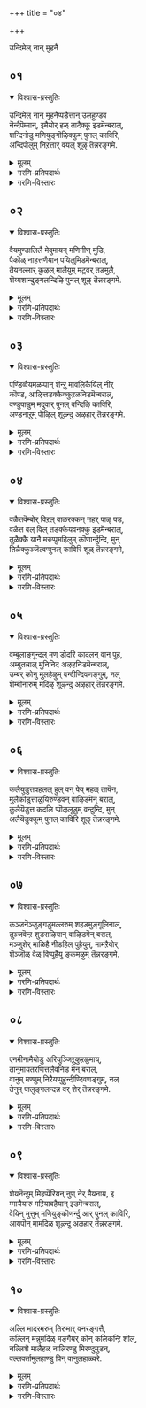 +++
title = "०४"

+++

उन्दिमेल् नान् मुहनै

## ०१
<details open><summary>विश्वास-प्रस्तुतिः</summary>

उन्दिमेल् नान् मुहनैप्पडैत्तान् उलहुण्डव  
नॆन्दैपॆम्मान्, इमैयोर् हळ् तादैक्कू इडमॆन्बराल्,  
शन्दिनोडु मणियुङ्गॊऴिक्कुम् पुनल् काविरि,  
अन्दिपोलुम् निऱत्तार् वयल् शूऴ् तॆन्नरङ्गमे.
</details>

<details><summary>मूलम्</summary>

उन्दिमेल् नान् मुहनैप्पडैत्तान् उलहुण्डव  
नॆन्दैपॆम्मान्, इमैयोर् हळ् तादैक्कू इडमॆन्बराल्,  
शन्दिनोडु मणियुङ्गॊऴिक्कुम् पुनल् काविरि,  
अन्दिपोलुम् निऱत्तार् वयल् शूऴ् तॆन्नरङ्गमे.
</details>

<details><summary>गरणि-प्रतिपदार्थः</summary>

उन्दि मेल् = \(तन्न\) नाभियल्लिये, नान् मुहनै = नाल्मुखनन्नु \(चतुर्मुख ब्रह्मनन्नु\), पडैत्तान् = पडॆदवनू, उलहु उण्डवन् = ब्रह्माण्डवन्नु कबळिसिदवनू, ऎन्दै पॆम्मान् = नम्म स्वामियू, इमैयोर् हळ् = अमररिगॆ \(नित्यसूरिगळिगॆ\), तादैक्कु = तन्दॆयू देवनू आदवनिगॆ, इडम् = वासिसुव स्थळ, ऎन्बर् आल् = ऎन्दु हेळुवरादरॆ, शन्दि नोडु = चन्दन मरगळॊडनॆ, मणियुम् = नवरत्नगळन्नू, कोऴिक्कूम् = तळ्ळिकॊण्डु बरुव, पुनल् = प्रवाहवाद, काविरि = कावेरिनदियिन्दलू, अन्दिपोलुम् = सञ्जॆयन्नु होलुव, निऱत्तु= बण्णद, आर् = तुम्बिद, वयल् = गद्दॆय बयलुगळिन्दलू, शूऴ् = सुत्तुवरिदिरुव, तॆन् अरङ्गमे = सुन्दरवाद श्रीरङ्गक्षेत्रवे. 
</details>

<details><summary>गरणि-विस्तारः</summary>

तन्न नाभियल्लिये चतुर्मुखब्रह्मनन्नु पडॆदवनू, ब्रह्माण्डवन्नु कबळिसिदवनू, नम्म स्वामियू, अमररिगॆ \(नित्यसूरिगळिगॆ\) तन्दॆयू देवनू आदवनिगॆ नित्यवासस्थळवॆन्दरॆ, चन्दन मरगळॊडनॆ नवरत्नगळन्नू प्रवाहदॊडनॆ तळ्ळिकॊण्डु बरुव कावेरि नदियिन्दलू सञ्जॆयन्नु होलुव बण्णद गद्दॆबयलुगळिन्दलू तुम्बि सुत्तुवरिदिरुव सुन्दरवाद श्रीरङ्गक्षेत्रवे. 

जगदीश्वरनु चतुर्मुखब्रह्मनन्नु तन्न नाभियल्लिये सृष्टिसिदनु मत्तु अवनिन्द इडिय जगत्तिन चेतनाचेतन वस्तुगळॆल्लवन्नू सृष्टिमाडिसिदनु. मत्तॆ सृष्टियाद जगत्तुलयगॊण्डाग, अदन्नु ऒन्दे गुक्किगॆ कबळिसिदवनू अवने. सर्वेश्वरनु ऎल्लरिगू तन्दॆ. अवने नमगू \(आळ्वाररिगू\) अमररिगू रक्षकनु. अवने जगत्तिगॆ ऒडॆयनु. आ स्वामिये, ईग, भूलोकवासिगळन्नु उद्धरिसुवुदक्कागि शाश्वतवागि श्रीरङ्गवॆम्ब दिव्यक्षेत्रदल्लि नॆलसिद्दानॆ. आ क्षेत्रवु सुप्रसिद्धवाद कावेरिनदियिन्दलू विशालवाद गद्दॆबयलुगळिन्दलू सुत्तुवरिदु शोभिसुत्तदॆ. प्रवाहक्कॆ अड्डलागि बरुव श्रीगन्धद मरगळन्नू, नवरत्नगळन्नू कावेरि नदियु तळ्ळिकॊण्डु बरुवन्थाद्दु. गद्दॆबयलुगळॆल्लवू सुन्दरवाद सञ्जॆगॆम्पिनिन्द शोभिसुवुदु. प्रकृतिरम्यवाद आ दिव्यक्षेत्रवे अदु.
</details>


## ०२
<details open><summary>विश्वास-प्रस्तुतिः</summary>

वैयमुण्डालिलै मेवुमायन् मणिनीण् मुडि,  
पैकॊळ् नाहत्तणैयान् पयिलुमिडमॆन्बराल्,  
तैयनल्लार् कुऴल् मालैयुम् मट्रवर् तडमुलै,  
शॆय्यशान्दुङ्गलन्दिऴि पुनल् शूऴ् तॆन्नरङ्गमे.
</details>

<details><summary>मूलम्</summary>

वैयमुण्डालिलै मेवुमायन् मणिनीण् मुडि,  
पैकॊळ् नाहत्तणैयान् पयिलुमिडमॆन्बराल्,  
तैयनल्लार् कुऴल् मालैयुम् मट्रवर् तडमुलै,  
शॆय्यशान्दुङ्गलन्दिऴि पुनल् शूऴ् तॆन्नरङ्गमे.
</details>

<details><summary>गरणि-प्रतिपदार्थः</summary>

वैयम् उण्डु = ब्रह्माण्डवन्नु उण्डु, आल् इलै = आलद ऎलॆयल्लि, मेवुम् = पवडिसिरुववनू, मायन् = आश्चर्यकारकनू, मणि नीळ् मुडि = ऎत्तरवाद रत्नमयवाद किरीटवन्नु धरिसिरुववनू, पैकॊळ् = हॆडॆगळन्नुळ्ल, नाहत्तु = शेषन, अणैयान् = हासुगॆयन्नुळ्ळवनू, पयिलुम् = नित्यवासमाडुव, इडम् ऎन्बराल् = स्थळवॆन्नुवुदादरॆ, तैयम् नल्लार् = सौन्दर्यवन्नू सद्गुणगळन्नू उळ्ळवर, कुऴल् = तलॆगूदलिन, मालैयुम् = हूविन हारगळन्नू, मट्रु अवर् = मत्तु अवर तडमुलै शॆय्य = दॊड्ड मॊलॆगळिगॆ पूसिद, तान्दुम् = गन्धवन्नू, कलन्दु = बॆरॆसिकॊण्डु, इऴि = हरियुव, पुनल् शूऴ् = प्रवाहदिन्द सुत्तुवरिदिरुव, तॆन् अरङ्गमे = सुन्दरवाद श्रीरङ्गवॆम्ब क्षेत्रवे. 
</details>

<details><summary>गरणि-विस्तारः</summary>

ब्रह्माण्डवन्नुण्डु आलदॆलॆयल्लि पवडिसिरुववनू, आश्चर्यकारकनू, ऎत्तरवाद रत्नमयकिरीटवन्नु धरिसिरुववनू, हॆडॆगळ शेषनन्नु हासुगॆयागि उळ्ळवनू नित्यवासमाडुव स्थळवॆन्नुवुदादरॆ, सौन्दर्यवन्नू सद्गुणगळन्नू उळ्लवर तलॆगूदलिन हूविन हारगळन्नू, अवर दॊड्ड मॊलॆगळिगॆ पूसिद गन्धवन्नू बॆरॆसिकॊण्डु हरियुव प्रवाहदिन्द सुत्तुवरिदिरुव सुन्दरवाद श्रीरङ्गवॆम्ब क्षेत्रवे. 

कल्पान्तदल्लि, महाप्रळयवुण्टादाग, सर्वेश्वरनु तन्न सृष्टियन्नॆल्ला ऒन्दॆ गुक्किगॆ कबळिसुत्तानॆ. अनन्तर विस्तारवाद जलराशियल्लि आलदॆलॆय मेलॆ पवडिसिरुत्तानॆ. अद्भुतवाद मत्तु आश्चर्यकरवाद लीलॆगळन्नु नडॆसुव समर्थनाद्दरिन्द अवनु “मायन्” अवने सर्वेश्वरनागि, जगत्कारणनागि, जगदादियागि, इरुवुदरिन्द ऎल्लक्कू ऎल्ल कालक्कू ऒडॆयनॆम्बुदन्नु सूचिसुवुदॆम्बन्तॆ, अत्युन्नतवाद अनर्घवाद, रत्नमयवाद किरीटवन्नु धरिसिद्दानॆ. पाल्गडलल्लि साविर हॆडॆगळ अनन्तनन्नु हासुगॆयन्नागि माडिकॊण्डु पवडिसिरुत्तानॆ. परमपददल्लि मत्तु पाल्गडलल्लि नित्यवासमाडुव सर्वेश्वरने ईग कावेरिनदियिन्द सुत्तुवरिदिरुव पवित्रवाद श्रीरङ्गवॆम्ब क्षेत्रदल्लि नॆलसिद्दानॆ. 

सुन्दरियरू सद्गुणवतियरू आद कुलस्त्रीयरु कावेरिनदियल्लि दिनवहि मीयुवरु. अवरु तलॆयल्लि मुडिदिरुव हूविन हारगळ मत्तु स्तनगळिगॆ पूसिकॊण्डिरुव सुगन्धद परिमळवन्नु बॆरॆसिकॊण्डु प्रवाहवु श्रीरङ्गक्षेत्रवन्नु सुगन्धभरितवन्नागि माडुत्तदॆ.
</details>


## ०३
<details open><summary>विश्वास-प्रस्तुतिः</summary>

पण्डिव्वैयमळप्पान् शॆन्ऱु मावलिकैयिल् नीर्  
कॊण्ड, आऴित्तडक्कैक्कुऱळनिडमॆन्बराल्,  
वण्डुपाडुम् मदुवार् पुनल् वन्दिऴि काविरि,  
अण्डनाऱुम् पॊऴिल् शूऴ्न्दु अऴहार् तॆन्नरङ्गमे.
</details>

<details><summary>मूलम्</summary>

पण्डिव्वैयमळप्पान् शॆन्ऱु मावलिकैयिल् नीर्  
कॊण्ड, आऴित्तडक्कैक्कुऱळनिडमॆन्बराल्,  
वण्डुपाडुम् मदुवार् पुनल् वन्दिऴि काविरि,  
अण्डनाऱुम् पॊऴिल् शूऴ्न्दु अऴहार् तॆन्नरङ्गमे.
</details>

<details><summary>गरणि-प्रतिपदार्थः</summary>

पण्डु = हिन्दॆ ऒन्दु कालदल्लि, इवैयुम् = ई लोकवन्नु, अळप्पान् = अळॆयुवुदक्कागि, मावलि कैयिल् = बलिचक्रवर्तिय कैयिन्द, नीर् कॊण्ड = दानद नीरन्नु स्वीकरिसिद, आऴि = चक्रायुधद, तडक्कै = दीर्घवाद कैयवनाद, कुऱळन् = वामनन, इडम्= स्थळ, ऎन् बर् आल् = ऎन्नुवरादरॆ, वण्डु पाडुम् = दुम्बिगळु हाडुवन्थ, मदु = मधुवु, वार् = तुम्बि हरियुव, पुनल् = प्रवाहवु, वन्दु = बन्दु, इऴि = हरियुव, काविरि = कावेरि नदियिन्दलू, अण्डम् = आकाशवॆल्लवू, नाऱुम् = परिमळिसुव, पॊऴिल् = तोपुगळिन्दलू, शूऴ्न्द = सुत्तुवरिदिरुव, अऴहु आर् = सॊबगु तुम्बिद, तॆन् अरङ्गमे = सुन्दरवाद श्रीरङ्गक्षेत्रवे. 
</details>

<details><summary>गरणि-विस्तारः</summary>

आजानुबाहुवागि, चक्रायुधवन्नु हिडियुव समर्थनागि इद्दरू सह, भगवन्तनु वामन वटुवागि बलिचक्रवर्तिय यागशालॆगॆ होदद्देकॆ ऎम्बुदक्कॆ इल्लि कारणवन्नु कॊडलागिदॆ. अदु ई भूमण्डलवन्नु अळॆयुव समर्थनॆम्बुदन्नु जगत्तिगॆ तोरिसुवुदक्कॆ. भगवन्तनु सर्वव्यापि अल्लवे? त्रिविक्रमनल्लवे? आ स्वामिये ईग मधुरवाद अर्चामूर्तियागि, श्रीरङ्गवॆम्ब दिव्यक्षेत्रदल्लि नॆलसिद्दानॆ. 

श्रीरङ्गक्षेत्रवु मधुरवाद नीरिन प्रवाहदिन्द कूडि हरियुव कावेरि नदियिन्द सुत्तुवरिदिदॆ. पुष्पगळल्लि तुम्बिरुव मधुवन्नु कुडिदु आनन्ददिन्द हाडुव दुम्बिगळिन्दलू, परिमळिसुव हूगळिन्द तुम्बिद तोपुगळिन्दलू आ क्षेत्रवु सुत्तुवरिदिदॆ. इदरिन्द क्षेत्रद सॊबगु हॆच्चुत्तदॆ. हीगॆ, प्रकृतिय सॊबगिनिन्दलू, भगवन्तन दिव्यसन्निधियिन्दलू बॆळगुव सुन्दरवाद क्षेत्रवे आ श्रीरङ्गक्षेत्र.
</details>


## ०४
<details open><summary>विश्वास-प्रस्तुतिः</summary>

वळैत्तवॆम्बोर् विऱल् वाळरक्कन् नहर् पाऴ् पड,  
वळैत्त वल् विल् तडक्कैयवनक्कु इडमॆन्बराल्,  
तुळैक्कै यानै मरुप्पुमहिलुम् कॊणार्न्दुन्दि, मुन्  
तिळैक्कुञ्जॆल्वप्पुनल् काविरि शूळ् तॆन्नरङ्गमे,
</details>

<details><summary>मूलम्</summary>

वळैत्तवॆम्बोर् विऱल् वाळरक्कन् नहर् पाऴ् पड,  
वळैत्त वल् विल् तडक्कैयवनक्कु इडमॆन्बराल्,  
तुळैक्कै यानै मरुप्पुमहिलुम् कॊणार्न्दुन्दि, मुन्  
तिळैक्कुञ्जॆल्वप्पुनल् काविरि शूळ् तॆन्नरङ्गमे,
</details>

<details><summary>गरणि-प्रतिपदार्थः</summary>

वळैत्त = बॆळॆसिद, वॆम् पोर् = क्रूरयुद्धदल्लि, विऱल् = बलिष्ठनाद, वाळ् अरक्कन् = खड्गपाणियाद राक्षसन, नहर् = नगरवन्नु, पाऴ् पाड = नाशमाडलु, वळैत्त = बग्गिसिद, वल् विल् = शक्तिपूर्णवाद बिल्लन्नु हिडिद, तडक्कैयवनुक्कु = दीर्घवाद कैयुळ्ळवन, इडम् = स्थळ, ऎन्बर् आल् = ऎम्बुदॆन्दरॆ, तुळैक्कैयानै = सॊण्डिलुगळुळ्ळ आनॆगळ, मरुप्पुम् = दन्तगळन्नू, अहिलुम् = अगिलुमरगळन्नू, कॊणर्न्दु = तन्दु, उन्दि = तळ्ळि, मुन् = अनन्तर, तिळैक्कूम् = हर्षिसुव \(आटवाडुव\), शॆल् वम् = दिव्यवाद, पुनल् = प्रवाहद, काविरि शूऴ् = कावेरिनदियिन्द सुत्तुवरिदिरुव, तॆन् अरङ्गमे = सुन्दरवाद श्रीरङ्गवे. 
</details>

<details><summary>गरणि-विस्तारः</summary>

बॆळॆसिद क्रूरयुद्धदल्लि बलिष्ठनाद खड्गपाणियाद राक्षसन नगरवन्नु नाशमाडलु बग्गिसिद शक्तिपूर्णवाद बिल्लन्नु हिडिद उद्दनाद कैयुळ्ळवन स्थळवॆन्दरॆ, दॊड्ड आनॆगळ दन्तगळन्नू अगिलुमरगळन्नू तळ्ळिकॊण्डु बन्दु अनन्तर आटवाडुत्त हर्षिसुव दिव्यवाद प्रवाहद कावेरिनदियिन्द सुत्तुवरिदिरुव सुन्दरवाद श्रीरङ्गवे. 

सर्वेश्वरने, ऒन्दु कालदल्लि, अप्रतिमवाद कोदण्डवन्नु, हिडिदु, अदरिन्दले कडुदुष्टनू महापराक्रमियू आद रावणासुरनन्नू अवन अपार राक्षससेनॆयन्नू, अवन अतिसुन्दरवाद लङ्कानगरवन्नू नाशपडिसिद श्रीरामनागि अवतरिसिद्दु, ईग, आ स्वामिये, श्रीरङ्गक्षेत्रदल्लि अर्चास्वरूपनागि नॆलसिरुवुदु. आ क्षेत्रवन्नु सुत्तुवरिदिरुव कावेरिनदियु, तन्न प्रवाहदॊन्दिगॆ आनॆयदन्तगळन्नू अगिलुमरगळन्नू तळ्ळिकॊण्डु बन्दु, तन्न स्वामिगॆ अर्पिसुव नम्रकाणिकॆयो ऎम्बन्तॆ, अवुगळन्नु आ क्षेत्रद दडक्कॆ सेरिसुत्तदॆ. हीगॆ, सम्पद्भरितवाद, दिव्यवाद क्षेत्रश्रीरङ्ग.
</details>


## ०५
<details open><summary>विश्वास-प्रस्तुतिः</summary>

वम्बुलाङ्गून्दल् मण् डोदरि कादलन् वान् पुह,  
अम्बुतन्नाल् मुनिनिद अऴहनिडमॆन्बराल्,  
उम्बर् कोनु मुलहेऴुम् वन्दीण्दिवणङ्गुम्, नल्  
शॆम्बॊनारुम् मदिऴ् शूऴन्दु अऴहार् तॆन्नरङ्गमे.
</details>

<details><summary>मूलम्</summary>

वम्बुलाङ्गून्दल् मण् डोदरि कादलन् वान् पुह,  
अम्बुतन्नाल् मुनिनिद अऴहनिडमॆन्बराल्,  
उम्बर् कोनु मुलहेऴुम् वन्दीण्दिवणङ्गुम्, नल्  
शॆम्बॊनारुम् मदिऴ् शूऴन्दु अऴहार् तॆन्नरङ्गमे.
</details>

<details><summary>गरणि-प्रतिपदार्थः</summary>

वम्बु= परिमळवु, उलाम् = हरडुव, कून्दल् = कूदलिन, मण्डोदरि कादलन् = मण्डोदरिय प्रेमियु \(पतियु\), वान् = वीरस्वर्गवन्नु, पुह = प्रवेशिसुवन्तॆ, अम्बु तन्नाल् = बाणगळिन्द मुनिन्द = कोपिसिकॊन्द, अऴहन् = दिव्यसुन्दरन, इडम् ऎन् बराल् = स्थळवॆन्नुवुदादरॆ, उम्बर् कोनुम् = देवतॆगळ ऒडॆयनू, एऴ् उलहुम् = एळु लोकगळू, वन्दु = बन्दु, ईण्डि = ऒट्टुगूडि, वणङ्गुम् = नमस्करिसुव, नल् = उत्तमवाद, शॆम्बॊन् = कॆम्पुचिन्नवु, आरुम् = तुम्बिरुव, मदिऴ् शूऴ्न्दु = कोटॆयिन्द सुत्तुवरिदु, अऴहु आर् = सॊबगु तुम्बिरुव, तॆन् अरङ्गमे = सुन्दरवाद श्रीरङ्गवे. 
</details>

<details><summary>गरणि-विस्तारः</summary>

परिमळवु हरडुवन्तॆ तलॆगूदलन्नुळ्ळ मण्डोदरिय प्रेमियु \(पतियु\) वीरस्वर्गवन्नु प्रवेशिसुवन्तॆ कोपिसि बाणगळिन्द कॊन्दवनाद दिव्यसुन्दरन स्थळवॆन्नुवुदादरॆ, देवतॆगळ ऒडॆयनू एळुलोकगळू ऒट्टुगूडि बन्दु नमस्करिसुव उत्तमवाद कॆम्पुचिन्नदिन्द तुम्बिरुव कोटॆयिन्द सुत्तुवरिदु, सॊबगु तुम्बिरुव सुन्दरवाद श्रीरङ्गवे. 

ई पाशुरदल्लियू श्रीरामावतारद वैशिष्ट्यवन्नु हेळलागिदॆ. सर्वेश्वरनु श्रीरामनागि अवतरिसि, मण्डोदरिय पतियाद रावणासुरनन्नु तन्न बाणगळिन्द वीरस्वर्गक्कॆ एरिसिदनु. आ स्वामिये ईग श्रीरङ्गवॆन्द दिव्यक्षेत्रदल्लि नॆलसिद्दानॆ. सर्वेश्वरनाद भगवन्तनन्नु सन्दर्शिसलु, अवनिगॆ तम्म भक्ति कृतज्ञतॆगळन्नु व्यक्तपडिसलु, अवन पादगळिगॆ ऎरगलु, अवन अनुग्रहक्कॆ पात्ररागलु देवतॆगळिगॆ ऒडॆयनाद चतुर्मुखब्रह्मनू, समस्तलोकगळ \(मेलण लोकगळ\) वासिगळू ऒट्टुगूडि श्रीरङ्गक्षेत्रक्कॆ बन्दु होगुवुदे आ क्षेत्रद हिरिमॆयन्नु सारुत्तदॆ.
</details>


## ०६
<details open><summary>विश्वास-प्रस्तुतिः</summary>

कलैयुडुत्तवहलल् हुल् वन् पेय् महळ् तायॆन,  
मुलैकॊडुत्ताळुयिरुण्डवन् वाऴिडमॆन् बराल्,  
कुलैयॆडुत्त कदलि प्पॊऴलूडुम् वन्दुन्दि, मुन्  
अलैयॆडुक्कूम् पुनल् काविरि शूऴ् तॆन्नरङ्गमे.
</details>

<details><summary>मूलम्</summary>

कलैयुडुत्तवहलल् हुल् वन् पेय् महळ् तायॆन,  
मुलैकॊडुत्ताळुयिरुण्डवन् वाऴिडमॆन् बराल्,  
कुलैयॆडुत्त कदलि प्पॊऴलूडुम् वन्दुन्दि, मुन्  
अलैयॆडुक्कूम् पुनल् काविरि शूऴ् तॆन्नरङ्गमे.
</details>

<details><summary>गरणि-प्रतिपदार्थः</summary>

कलै = रेष्मॆसीरॆयन्नु, उडुत्त = धरिसिरुव, अहल् = विशालवाद, अल् हुल् = नितम्बगळन्नुळ्ळ, वल् = बलिष्ठळाद, पेय् महळ् = राक्षस्त्रीयु, ताय् ऎन् = तायियन्तॆ \(बन्दु\), मुलैकॊडुत्ताळ् = मॊलॆयन्नूडिसिदवळ, उयिर् = प्राणवन्नु, उण्डवन् = उण्डवनु, वाऴ् इडम् = नॆलसिरुव स्थळ, ऎन् बराल् = ऎम्बुदादरॆ, कुलै = गॊनॆगळन्नु, ऎडुत्तु = ऎत्तिहिडिदिरुव, कदलि = बाळॆय, पॊऴिल् = तोपुगळ, ऊडुम् = नडुवॆ, वन्दु = हरिदुबन्दु, उन्दि = \(आ मरगळन्नु\) तळ्ळि, मुन् = अवुगळ मुन्दॆ, अलै ऎडुक्कुम् = अलॆगळन्नुण्टुमाडुव, पुनल् काविरि = कावेरि नदिय प्रवाहदिन्द, शूऴ् = सुत्तुवरिदिरुव, तॆन् अरङ्गमे = सुन्दरवाद श्रीरङ्गक्षेत्रवे. 
</details>

<details><summary>गरणि-विस्तारः</summary>

पट्टुसीरॆयन्नुट्टिरुव विशालवाद नितम्बगळन्नुळ्ळ बलिष्ठळाद राक्षसस्त्रीयु तायियन्तॆ बन्दु, मॊलॆयन्नूडिसिदवळ प्राणवन्नुण्डवनु नॆलसिरुव स्थळवॆम्बुदादरॆ, गॊनॆगळन्नु ऎत्तिहिडिदिरुव बाळॆय तोटगळ नडुवॆयॆल्ला नुग्गि आ मरगळन्नुतळ्ळि, अनन्तर अलॆगळन्नुण्टुमाडुव काव्रिय प्रवाहदिन्द सुत्तुवरिदिरुव सुन्दरवाद श्रीरङ्गक्षेत्रवे. 

कंसनिन्द प्रेरितळादवळु पूतनि ऎम्ब राक्षसि. हसुगूसाद कृष्णनन्नु हेगादरू कॊल्लबेकॆन्दु अवन आणति. अदक्कागि पूतनियु कृष्णन तायियाद यशोदॆयन्तॆये मायारूपवन्नु अळवडिसिकॊण्डळु. अवळु उडुव हागॆये पट्टुसीरॆयन्नुट्टु, हागॆये अलङ्करिसिकॊण्डु, सुन्दरियादळु. नन्दगोकुलक्कॆ बन्दळु. कन्दनाद कृष्णनन्नु ऎत्तिकॊण्डु अवनिगॆ तन्नमॊलॆयन्नूडिसुव नॆपदल्लि विषद हालन्नूडिसि, अवनन्नु कॊन्दुबिडलु यत्निसिदळु. ऎळॆय मगुवादरू कृष्णनु अद्भुतकारियल्लवे\! अवळ मॊलॆहालिन जॊतॆयल्लि अवळ प्राणगळन्नू हीरि अवळन्ने कॊन्दुहाकिदनु\! आ स्वामियु नॆलसिरुव स्थळवॆन्दरॆ, दिव्यवाद श्रीरङ्गक्षेत्रवे. आ क्षेत्र कावेरिनदियिन्दसुत्तुवरिदिदॆ. नदियॆ इक्कॆलगळल्लि बाळॆय तोटगळिवॆ. बाळॆय मरगळु दॊड्डदॊड्ड गॊनॆगळन्नु ऎत्तिहिडिदिवॆ. आ मरगळ नडुवॆये, अवुगळ बुडगळन्नु तळ्ळिकॊण्डु, कावेरियु हरियुत्तदॆ. सॊबगन्नु बीरुव आ दिव्यक्षेत्रदल्ले स्वामियु नॆलसिरुवुदु.
</details>


## ०७
<details open><summary>विश्वास-प्रस्तुतिः</summary>

कञ्जनॆञ्जुङ्गडुमल्लरुम् शहडमुङ्गूलिनाल्,  
तुञ्जवॆन्ऱ शुडराऴियान् वाऴिडमॆन् बराल्,  
मञ्जुशेर् माळिहै नीडहिल् पुहैयुम्, मामऱैयोर्  
शॆञ्जॊळ् वेळ् विप्पुहैयु ङ्कमऴुम् तॆन्नरङ्गमे.
</details>

<details><summary>मूलम्</summary>

कञ्जनॆञ्जुङ्गडुमल्लरुम् शहडमुङ्गूलिनाल्,  
तुञ्जवॆन्ऱ शुडराऴियान् वाऴिडमॆन् बराल्,  
मञ्जुशेर् माळिहै नीडहिल् पुहैयुम्, मामऱैयोर्  
शॆञ्जॊळ् वेळ् विप्पुहैयु ङ्कमऴुम् तॆन्नरङ्गमे.
</details>

<details><summary>गरणि-प्रतिपदार्थः</summary>

कञ्जन् = कंसन, नॆञ्जम् = हृदयवन्नु, कडुमल्लरुम् = क्रूरिगळाद मल्लरन्नु, शहडुम् = शकटवन्नु, कालिनाल् = कालिनिन्द, तुञ्ज = मडियुवन्तॆ, वॆन्ऱ = ऒदॆदु गॆद्द, शुडर् आऴियान् = तीक्ष्णवाद चक्रायुधवन्नु हिडिदवनु, वाऴ् इडम् = नॆलसिरुव स्थळ, ऎन्बर् आल् = ऎन्नुवुदादरॆ, मञ्जुशेर् = मोडगळन्नु मुट्टुव, माळिहै = महडिमनॆगळ, नीडु = ऎत्तरवागि, अहिल् पुहैयुम् = अगिलुमरगळ हॊगॆयू, मा मऱै = सुन्दरवाद मातु \(मन्त्र\)गळिन्द कूडिद, वेळ्वि = यागयज्ञगळ, पुहैयुम् = हॊगॆयू, कमऴुम् = कमळुव, तॆन् अरङ्गमे = सॊबगिन श्रीरङ्गक्षेत्रवे. 
</details>

<details><summary>गरणि-विस्तारः</summary>

कंसन हृदयवन्नू, क्रूरमल्लरन्नू, शकटवन्नू कालिनिन्द मडियुवन्तॆ ऒदॆदु गॆद्दवनाद तीक्ष्णवाद चक्रायुधवन्नु हिडिदवनु नॆलसिरुव स्थळवॆम्बुदु मोडगळन्नु सेरुव महडि मनॆगळिन्द ऎत्तरवागि एरुव अगिलु मरगळ हॊगॆयू उत्तमवाद वेदपण्डितरु हेळुव सुन्दरवाद मातुगळिन्द कूडिद यज्ञयागगळ हॊगॆयू कूडि कमळिसुव सॊबगिन श्रीरङ्ग क्षेत्रवे. 

हिन्दिन पाशुरदल्लि पूतनिय संहारद विषय बन्तु. इल्लि श्रीकृष्णन इन्नु कॆलवु अद्भुत साहसगळन्नु हेळलागिदॆ. सर्वेश्वरनु श्रीकृष्णनागि अवतरिसिदनष्टॆ. श्रीकृष्णन जननवे कंसनमनस्सन्नु कलकिबिट्टितु. तन्न तङ्गियाद देवकीदेविय ऎण्टनॆय गर्भदल्लि तन्न मृत्युजनिसुवनॆन्दु अशरीरवाणियन्नु कंसकेळिद्द. श्रीकृष्णने अवळ ऎण्टनॆय शिशु. आद्दरिन्दले, अवनुकृष्णनन्नु कॊल्ललु नानाप्रयत्नगळन्नु नडॆसिद्दु. पूतनियन्नु कळुहिसि, विषदहालन्नूडिसि कृष्णनन्नु कॊल्लिसलु यत्निसिद. अवळे सत्तळु. शकटासुरनन्नु कळुहिसिद. अवनु बण्डिय रूपदल्लि ऒन्दुशिशुवाद कृष्णनमेलॆ हरिदु अवनन्नु कॊल्लबेकित्तु. शिशुवादरू, तन्न उट्टकालिन्दले मुन्नुग्गि बरुव शकटनन्नु कृष्णनु झाडिसिकॊन्दनु. हीगॆये इन्नू अनेक प्रयत्नगळादवु. यावुदरिन्दलू कृष्णनिगॆ अपाय बरलिल्ल. कॊल्ललु यत्निसिदवरॆल्लरू मडिदरु. कडॆगॆ, कंसनु धनुर्याग माडुव नॆपदल्लि कृष्णनन्नु मधुरॆगॆ बरमाडिकॊण्डनु. मधुरॆय हॆब्बागिलल्ले अवनन्नु ऎदुरिसलु सिद्दवागिद्दद्दु कुवलयापीडवॆम्ब मद्दानॆ. कृष्णनु अदर दन्तवन्ने मुरिदुकॊण्डु अदरिन्दले अदन्नु कॊन्दनु. मल्लयुद्धदल्लि नुरितवराद मुष्टिकचाणूरादिगळु कृष्णनन्नु ऎदुरिसिदरु. अवरन्नॆल्ला निरायासवागि कृष्णनु सदॆ बडिदनु. आमेलॆ, सिंहासनदल्लि कुळितिद्द कंसनन्ने कृष्णनु ऎदुरिसि, अवन जुट्टन्नु हिडिदु नॆलक्कॆळॆदु, कालिनिन्द ऒदॆदु अवनन्नु कॊन्दु, दुष्टदमन माडिदनु. चक्रायुधधारियाद आ स्वामिये ईग पवित्रवाद श्रीरङ्गदल्लि अर्चास्वरूपनागि नॆलसिद्दानॆ. हेरळवाद बाळॆय तोटगळिन्दलू, अवुगळ नडुवॆ नुग्गि हरियुव कावेरि नदियिन्दलू आ क्षेत्र सुत्तुवरिदिदॆ. अल्लि मुगिलु मुट्टुव महडिमनॆगळिवॆ. अवुगळिन्द परिमळ तुम्बिद हॊगॆयु एळुत्तदॆ. मनॆगळल्लि अगिलु मरगळ हॊगॆयू, वेदपण्डितर वेदघोषदिन्द कूडिद होमगळिन्द हॊरडुव हॊगॆयू कूडिकॊण्डु, क्षेत्रवन्नॆल्ला तुम्बि हरडिदॆ. भगवन्तनिगॆ अदु इष्टवो ऎम्बन्तॆ तुम्बिकॊण्डिदॆ.
</details>


## ०८
<details open><summary>विश्वास-प्रस्तुतिः</summary>

एनमीनामैयोडु अरियुञ्जिऱुकुऱळुमाय्,  
तानुमायतरणित्तलैवनिड मॆन् बराल्,  
वानुम् मण्णुम् निऱैयप्पुहुन्दीण्दिवणङ्गुम्, नल्  
तेनुम् पालुङ्गलन्दन्न वर् शेर् तॆन्नरङ्गमे.
</details>

<details><summary>मूलम्</summary>

एनमीनामैयोडु अरियुञ्जिऱुकुऱळुमाय्,  
तानुमायतरणित्तलैवनिड मॆन् बराल्,  
वानुम् मण्णुम् निऱैयप्पुहुन्दीण्दिवणङ्गुम्, नल्  
तेनुम् पालुङ्गलन्दन्न वर् शेर् तॆन्नरङ्गमे.
</details>

<details><summary>गरणि-प्रतिपदार्थः</summary>

एनम् = वराहनु, मीन्= मीनु, आमैयोडु = आमॆयू, अरियुम् = नरहरियू, शिऱुकुऱळुम् = चिक्कब्रह्मचारियू, आय् = आगि, तानुम् = तानू सह, तरणि तलैवन् आय् = चक्रवर्ति आदवन,इडम् = स्थळवु, ऎन्बराल्= ऎन्नुवुदादरॆ, वानुम् = मेलणलोकगळवरू, मण्णुम् = भूलोकदवरू, निऱैय = हेरळवागि \(तुम्बि\), पुहुन्दु = प्रवेशिसि, ईण्डि = ऒट्टुगूडि, वणङ्गुम् = नमस्करिसुव, नल् = उत्तमवाद, तेनुम् पालुम् = जेनू हालू कलन्दन्नवर् = कूडिकॊण्ड हागॆ \(भक्तरु\), शेर् = सेरुव, तॆन् अरङ्गमे = सुन्दरवाद श्रीरङ्गक्षेत्रवे, मीनु, आमॆ, वराह, नरहरि, कुळ्ळब्रह्मचारियागि, चक्रवर्तियू आगि, इरुववन स्थळवॆन्नुवुदादरॆ, मेलणलोकदवरू भूलोकदवरू हेरळवागि बन्दु प्रवेशिसि ऒट्टुगूडि नमस्करिसुव उत्तमवाद जेनूहालू कूडिकॊण्डिरुव हागॆ भक्तरु सेरुवन्थ सुन्दरवाद श्रीरङ्गक्षेत्रवे. 
</details>

<details><summary>गरणि-विस्तारः</summary>

सर्वेश्वरनु समयोचितवागि बेरॆबेरॆ अवतारगळन्नु बेरॆबेरॆ कालगळल्लि ऎत्तुत्तानॆ. आया अवतारक्कॆ कारणवाद कार्यवन्नु नडॆसि लोकहितवन्नु रक्षिसुत्तानॆ. स्वामियु मीनागि वेदगळन्नुद्धरिसिद. आमॆयागि मन्दरपर्वतवन्नु ऎत्तिहिडिदु समुद्रमथनक्कॆ अनुकूलमाडिद. महावराहनागि भूमियन्नुद्धरिसिद. नरहरियागि भक्तनाद प्रह्लादनन्नु उद्धरिसिद. कुळ्ळब्रह्मचारियागि बलिचक्रवर्तियन्नु उद्धरिसिद. श्रीरामनागि हच्चिकॊण्डिद्द राक्षसकुलवन्ने ध्वंसमाडि सज्जनरन्नुद्धरिसिद. हागॆये ईग स्वामियु मधुरवाद अर्चावतारियागि. भूलोकदवरन्नू ऊर्ध्वलोकदवरन्नू उद्धरिसुवुदक्कागियू, जेनुहालिनन्तॆ भक्तरॆल्लरू ऒट्टुगूडि बन्दु तन्नन्नु पूजिसुवन्तॆ अनुकूलवन्नॊदगिसुवुदक्कागियू श्रीरङ्ग क्षेत्रदल्लि नॆलसिद्दानॆ. आ क्षेत्र ऎष्टु पवित्रवादद्दु\!
</details>


## ०९
<details open><summary>विश्वास-प्रस्तुतिः</summary>

शेयनॆन्ऱुम् मिहप्पॆरियन् नुण् नेर् मैयनाय, इ  
म्मायैयारु मऱियावहैयान् इडमॆन्बराल्,  
वेयिन् मुत्तुम् मणियुङ्कॊणर्न्दु आर् पुनल् काविरि,  
आयपॊन् मामदिळ् शूऴ्न्दु अऴहार् तॆन्नरङ्गमे.
</details>

<details><summary>मूलम्</summary>

शेयनॆन्ऱुम् मिहप्पॆरियन् नुण् नेर् मैयनाय, इ  
म्मायैयारु मऱियावहैयान् इडमॆन्बराल्,  
वेयिन् मुत्तुम् मणियुङ्कॊणर्न्दु आर् पुनल् काविरि,  
आयपॊन् मामदिळ् शूऴ्न्दु अऴहार् तॆन्नरङ्गमे.
</details>

<details><summary>गरणि-प्रतिपदार्थः</summary>

शेयन् = अतिदूरदल्लिरुववनू, ऎन्ऱुम् = ऎल्ल कालदल्लू इरुववनू, मिह पॆरियन् = बहळ दॊड्डवनू, नुण् = अतिसूक्ष्मवादवनू, नेर् मैयन् = परिशुद्धनू, आय् = आगिरुव, इमायै = ई विस्मयवन्नु, आरुम् = यारू, अऱिया वहैयान् = अरितुकॊळ्ळलारद \(विशिष्ट\) रीतियवनू, इरुव, इडम् = स्थळ, ऎन्बराल् = ऎन्नुवुदादरॆ, वेयिन् = बिदिरिन, मुत्तुम् = मुत्तुगळन्नू, मणियुम् = नवरत्नगळन्नू, कॊणर्न्दु = तन्दु, आर् पुनल् = तुम्बुप्रवाहद, काविरि = कावेरि नदियिन्दलू आय = भद्रवाद, पॊन् = चिन्नद, मामदिळ् = दॊड्डकोटॆयिन्द, शूऴ्न्दु = सुत्तुवरिदिरुव, अऴहु आर् = सॊबगु तुम्बिरुव, तॆन् अरङ्गमे = सुन्दरवाद श्रीरङ्गक्षेत्रवे. 
</details>

<details><summary>गरणि-विस्तारः</summary>

अतिदूरदल्लिरुववनू, ऎल्ल कालक्कू इरुववनू, बहळ दॊड्डवनू, अतिसूक्ष्मनू, परिशुद्धनू अगिरुव ई विस्मयवन्नु अरितुकॊळ्ललारदन्थ विशिष्ट रीतियवनू इरुव स्थळ ऎन्नुवुदादरॆ, बिदिरिन मुत्तुगळन्नू रत्नगळन्नू तन्दु तुम्बु प्रवाहद कावेरिनदियिन्दलू, भद्रवाद चिन्नरत्नगळन्नू तन्दु तुम्बु प्रवाहद कावेरिनदियिन्दलू, भद्रवाद चिन्नद दॊड्ड कोटॆयिन्दलू सुत्तुवरिदु सॊबगु तुम्बिद सुन्दरवाद श्रीरङ्गक्षेत्रवे. 

भगवन्तनन्नु हेगॆ तिळिदुकॊळ्ळुवुदु? अवनन्नु कुरित विवरणॆगळ सहायदिन्द अल्लवे? ऒन्दु विवरणॆ हेळुत्तदॆ. स्वामियु ’ऎटुकलारदष्टु दूरदल्लिरुववनु’ ऎन्दु. ऎन्दरॆ, अवनन्नु सेरलू, होगि नोडलू साध्यवे इल्ल. इन्नॊन्दु विवरणॆ हेळुत्तदॆ. अवनु ऎल्ल कालदल्लू ऎल्लॆल्लियू इरुवनु ऎन्दु. इष्टागि, अवनन्नु कण्डुकॊळ्ळलु गुरुतिसलु साध्यविल्ल. दॊड्डवस्तुगळल्लि यावुदु अतिदॊड्डदो अदक्किन्तलू स्वामियुदॊड्डवनु- हागॆये अतिसूक्ष्मवद वस्तुगळल्लॆल्ला अत्यन्त सूक्ष्मवागिरुववनु. ईऎरडु विवरणॆगळू भगवन्तनन्नु स्वल्प तिळिदुकॊळ्ळबहुदेनो ऎन्नुवन्तिद्दरू, महत्ताद मत्तु सूक्ष्मवाद वस्तुगळ अन्तर्यामियागिरुववनन्नु हेगॆ कण्डुकॊळ्ळुवुदु हेगॆ? स्वामियु साटियिल्लद नेर्मॆयुळ्ळवनु. ऎन्दरॆ, गुण, नीति, नडतॆ, स्वभाव, स्वरूपगळल्लि ऎल्ल रीतियल्लू अवनु परिशुद्दनु. अवनु अद्भुतकारि. अवन मायावितनवन्नु यारिन्दलू अरितुकॊळ्ळलु साध्यविल्लदन्थवनु. ई बगॆय साटियिल्लद अपरूपवाद विशिष्टस्वभावद भगवन्तनु ईग श्रीरङ्गवॆम्ब दिव्यक्षेत्रदल्लि अर्चास्वरूपनागि नॆलॆगॊण्डिद्दानॆ. आ क्षेत्रवन्नु कोटॆयन्तॆ सुत्तुवरिदु हरियुव कावेरिनदियु तन्न तुम्ब प्रवाहदॊडनॆ बिदिरिन मुत्तुगळन्नू रत्नगळन्नू तन्दु क्षेत्रद दडक्कॆ तळ्ळुवुदु. अदर जॊतॆगॆ भद्रवाद, ऎत्तरवाद, चिन्नद कोटॆये सुत्तुवरिदिदॆ. हीगॆ सॊबगिनिन्द तुम्बिरुव स्वयंसुन्दरवाद क्षेत्रवे भगवन्तन नॆलॆयाद श्रीरङ्गक्षेत्र.
</details>


## १०
<details open><summary>विश्वास-प्रस्तुतिः</summary>

अल्लि मादरमरुम् तिरुमार् वनरङ्गत्तै,  
कल्लिन् मन्नुमदिळ् मङ्गैयर् कोन् कलिकन्ऱि शॊल्,  
नल्लिशै मालैहळ् नालिरण्डु मिरण्दुमुडन्,  
वल्लवर्तामुलहाण्डु पिन् वानुलहाळ्वरे.
</details>

<details><summary>मूलम्</summary>

अल्लि मादरमरुम् तिरुमार् वनरङ्गत्तै,  
कल्लिन् मन्नुमदिळ् मङ्गैयर् कोन् कलिकन्ऱि शॊल्,  
नल्लिशै मालैहळ् नालिरण्डु मिरण्दुमुडन्,  
वल्लवर्तामुलहाण्डु पिन् वानुलहाळ्वरे.
</details>

<details><summary>गरणि-प्रतिपदार्थः</summary>

अल्लि मादर् = \(तावरॆहूविनल्लि हुट्टिद\) श्रीदेवियु, अमरुम् = नॆलसिरुव, तिरुमार् वन् = पवित्रवाद वक्षवुळ्ळवनन्नु, कुरितु, \(अवनिरुव\) अरङ्गत्तै = श्रीरङ्गद विषयवागि, कल्लिन् = कल्लिन, मन्नु= शाश्वतवाद, मदिळ् = कोटॆगळुळ्ळ, मङ्गैयर् कोन् = मङ्गैदेशद जनर राजनू, कलिकन्ऱि = कलिध्वंसियू आदवनु,शॊल् = \(हेळिद\) मातुगळ, नल् = उत्तमवाद, इशैमालैहळ् = हाडिन \(पाशुर\)मालॆगळाद, नाल् इरण्डुम् इरण्डुम् उडन् = हत्तन्नू, वल्लवर् ताम् = बल्लवरु, उलहु आण्डु = ई लोकवन्नु आळि, पिन् = बळिक, वान् = उलहु आळ्वरे = अमररलोकवन्नु आळुववरे आगुत्तारॆ. 
</details>

<details><summary>गरणि-विस्तारः</summary>

श्रीदेवियु नॆलसिरुव पवित्रवाद वक्षस्थलवुळ्ळ स्वामिय श्रीरङ्गवन्नु कुरितु शाश्वतवाद कल्लिनकोटॆय मङ्गैनाडिन ऒडॆयनाद कलिध्वंसियु हेळिद उत्तमवाद हत्तुपाशुरगळन्नू बल्लवरु ई लोकवन्नाळिद बळिक, अमरर लोकवन्नाळूववरागुत्तारॆ. 

दयॆये रूपवॆत्तवळु श्रीदेवि. आ श्रीदेवियन्ने तन्न वक्षदल्लि भगवन्तनु इरिसिकॊण्डिद्दानॆ. अल्लिये आकॆ शाश्वतवागि नॆलसिरुवन्तॆ ऎडॆकॊट्टिद्दानॆ. ऎन्दमेलॆ, स्वामियु दयॆयन्ने तन्न हृदयदल्लि तुम्बिकॊण्डिरुव दयासागरने\! भक्तकोटियन्नुद्धरिसुवुदक्कागि स्वामियु ईग दिव्यवाद श्रीरङ्गक्षेत्रदल्लि नॆलसिद्दानॆ. आ स्वामियन्नू अवनु नॆलसिरुव पवित्रस्थळवन्नु कुरितु मङ्गैनाडिन ऒडॆयनाद कलियनु \(तिरुमङ्गै आळ्वाररु\) सुन्दरवाद पाशुरमालॆयन्नु हाडिद्दानॆ. श्रेष्ठवाद ई पाशुरगळन्नु अर्थवत्तागि तिळिदवरु सात्विकजनरल्लि परमश्रेष्ठरागि ई लोकद बाळ्वॆयन्नु सागिसिद बळिक, परमपदवन्नु सेरि, अल्लि अमररल्लि उत्तमरॆनिसि बाळुत्तारॆ. हीगिदॆ ई तिरुमॊऴिय फलश्रुति. 

\*\*\*\*\*\*\*\*\*\*\*\*\*\*\*\*

अडिननडॆ- उन्दि, वैअम्, पण्डु, विळैत्त, वम्बु, कलै, कञ्जन्, एनम्, शेयन्, अल्लि, \(वॆरुवादार्\). 

\*\*\*\*\*\*\*\*\*\*\*\*\*\*\*
</details>

